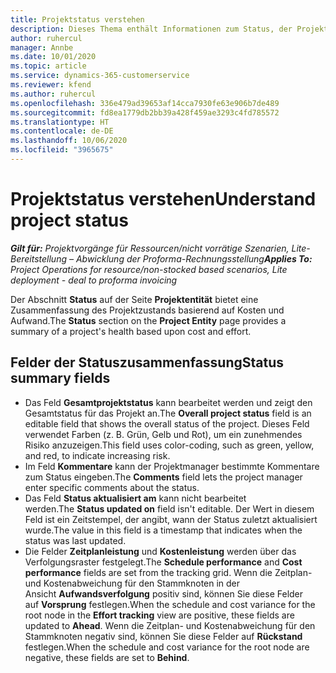 ```yaml
---
title: Projektstatus verstehen
description: Dieses Thema enthält Informationen zum Status, der Projekten in Dynamics 365 Project Operations zugewiesen ist.
author: ruhercul
manager: Annbe
ms.date: 10/01/2020
ms.topic: article
ms.service: dynamics-365-customerservice
ms.reviewer: kfend
ms.author: ruhercul
ms.openlocfilehash: 336e479ad39653af14cca7930fe63e906b7de489
ms.sourcegitcommit: fd8ea1779db2bb39a428f459ae3293c4fd785572
ms.translationtype: HT
ms.contentlocale: de-DE
ms.lasthandoff: 10/06/2020
ms.locfileid: "3965675"
---
```

# <a name="understand-project-status"></a><span data-ttu-id="a1ae3-103">Projektstatus verstehen</span><span class="sxs-lookup"><span data-stu-id="a1ae3-103">Understand project status</span></span>

<span data-ttu-id="a1ae3-104">_**Gilt für:** Projektvorgänge für Ressourcen/nicht vorrätige Szenarien, Lite-Bereitstellung – Abwicklung der Proforma-Rechnungsstellung_</span><span class="sxs-lookup"><span data-stu-id="a1ae3-104">_**Applies To:** Project Operations for resource/non-stocked based scenarios, Lite deployment - deal to proforma invoicing_</span></span>


<span data-ttu-id="a1ae3-105">Der Abschnitt **Status** auf der Seite **Projektentität** bietet eine Zusammenfassung des Projektzustands basierend auf Kosten und Aufwand.</span><span class="sxs-lookup"><span data-stu-id="a1ae3-105">The **Status** section on the **Project Entity** page provides a summary of a project's health based upon cost and effort.</span></span>


## <a name="status-summary-fields"></a><span data-ttu-id="a1ae3-106">Felder der Statuszusammenfassung</span><span class="sxs-lookup"><span data-stu-id="a1ae3-106">Status summary fields</span></span>

- <span data-ttu-id="a1ae3-107">Das Feld **Gesamtprojektstatus** kann bearbeitet werden und zeigt den Gesamtstatus für das Projekt an.</span><span class="sxs-lookup"><span data-stu-id="a1ae3-107">The **Overall project status** field is an editable field that shows the overall status of the project.</span></span> <span data-ttu-id="a1ae3-108">Dieses Feld verwendet Farben (z. B. Grün, Gelb und Rot), um ein zunehmendes Risiko anzuzeigen.</span><span class="sxs-lookup"><span data-stu-id="a1ae3-108">This field uses color-coding, such as green, yellow, and red, to indicate increasing risk.</span></span> 
- <span data-ttu-id="a1ae3-109">Im Feld **Kommentare** kann der Projektmanager bestimmte Kommentare zum Status eingeben.</span><span class="sxs-lookup"><span data-stu-id="a1ae3-109">The **Comments** field lets the project manager enter specific comments about the status.</span></span> 
- <span data-ttu-id="a1ae3-110">Das Feld **Status aktualisiert am** kann nicht bearbeitet werden.</span><span class="sxs-lookup"><span data-stu-id="a1ae3-110">The **Status updated on** field isn't editable.</span></span> <span data-ttu-id="a1ae3-111">Der Wert in diesem Feld ist ein Zeitstempel, der angibt, wann der Status zuletzt aktualisiert wurde.</span><span class="sxs-lookup"><span data-stu-id="a1ae3-111">The value in this field is a timestamp that indicates when the status was last updated.</span></span>
- <span data-ttu-id="a1ae3-112">Die Felder **Zeitplanleistung** und **Kostenleistung** werden über das Verfolgungsraster festgelegt.</span><span class="sxs-lookup"><span data-stu-id="a1ae3-112">The **Schedule performance** and **Cost performance** fields are set from the tracking grid.</span></span> <span data-ttu-id="a1ae3-113">Wenn die Zeitplan- und Kostenabweichung für den Stammknoten in der Ansicht **Aufwandsverfolgung** positiv sind, können Sie diese Felder auf **Vorsprung** festlegen.</span><span class="sxs-lookup"><span data-stu-id="a1ae3-113">When the schedule and cost variance for the root node in the **Effort tracking** view are positive, these fields are updated to **Ahead**.</span></span> <span data-ttu-id="a1ae3-114">Wenn die Zeitplan- und Kostenabweichung für den Stammknoten negativ sind, können Sie diese Felder auf **Rückstand** festlegen.</span><span class="sxs-lookup"><span data-stu-id="a1ae3-114">When the schedule and cost variance for the root node are negative, these fields are set to **Behind**.</span></span>
